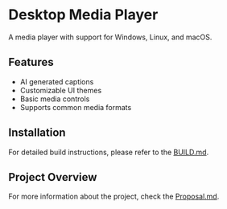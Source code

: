 # Desktop Media Player

A media player with support for Windows, Linux, and macOS.

## Features
- AI generated captions
- Customizable UI themes
- Basic media controls
- Supports common media formats

## Installation

For detailed build instructions, please refer to the [BUILD.md](BUILD.md).

## Project Overview

For more information about the project, check the [Proposal.md](Proposal.md).
